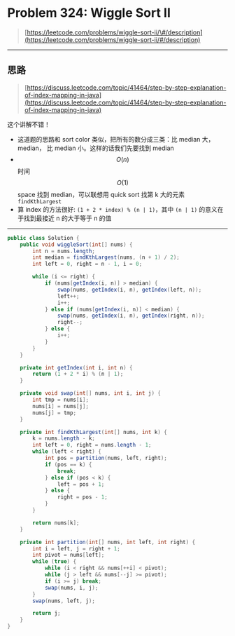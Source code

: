 # Problem 324: Wiggle Sort II

> [https://leetcode.com/problems/wiggle-sort-ii/\#/description](https://leetcode.com/problems/wiggle-sort-ii/#/description)

---

## 思路

> [https://discuss.leetcode.com/topic/41464/step-by-step-explanation-of-index-mapping-in-java](https://discuss.leetcode.com/topic/41464/step-by-step-explanation-of-index-mapping-in-java)

这个讲解不错！

* 这道题的思路和 sort color 类似，把所有的数分成三类：比 median 大，median， 比 median 小。这样的话我们先要找到 median
* $$O(n)$$ 时间 $$O(1)$$ space 找到 median，可以联想用 quick sort 找第 k 大的元素 `findKthLargest`
* 算 index 的方法很好: `(1 + 2 * index) % (n | 1)`，其中 `(n | 1)` 的意义在于找到最接近 n 的大于等于  n 的值

---

```java
public class Solution {
    public void wiggleSort(int[] nums) {
        int n = nums.length;
        int median = findKthLargest(nums, (n + 1) / 2);
        int left = 0, right = n - 1, i = 0;

        while (i <= right) {
            if (nums[getIndex(i, n)] > median) {
                swap(nums, getIndex(i, n), getIndex(left, n));
                left++;
                i++;
            } else if (nums[getIndex(i, n)] < median) {
                swap(nums, getIndex(i, n), getIndex(right, n));
                right--;
            } else {
                i++;
            }
        }
    }

    private int getIndex(int i, int n) {
        return (1 + 2 * i) % (n | 1);
    }

    private void swap(int[] nums, int i, int j) {
        int tmp = nums[i];
        nums[i] = nums[j];
        nums[j] = tmp;
    }

    private int findKthLargest(int[] nums, int k) {
        k = nums.length - k;
        int left = 0, right = nums.length - 1;
        while (left < right) {
            int pos = partition(nums, left, right);
            if (pos == k) {
                break;
            } else if (pos < k) {
                left = pos + 1;
            } else {
                right = pos - 1;
            }
        }

        return nums[k];
    }

    private int partition(int[] nums, int left, int right) {
        int i = left, j = right + 1;
        int pivot = nums[left];
        while (true) {
            while (i < right && nums[++i] < pivot);
            while (j > left && nums[--j] >= pivot);
            if (i >= j) break;
            swap(nums, i, j);
        }
        swap(nums, left, j);

        return j;
    }
}
```



